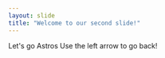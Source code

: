 ```yaml
---
layout: slide
title: "Welcome to our second slide!"
---
```

Let's go Astros
Use the left arrow to go back!
